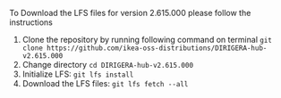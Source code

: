 To Download the LFS files for version 2.615.000 please follow the instructions

1. Clone the repository by running following command on terminal `git clone https://github.com/ikea-oss-distributions/DIRIGERA-hub-v2.615.000`
2. Change directory `cd DIRIGERA-hub-v2.615.000`
3. Initialize LFS: `git lfs install`
4. Download the LFS files: `git lfs fetch --all`
